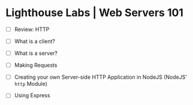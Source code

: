 # Lighthouse Labs | Web Servers 101

* [ ] Review: HTTP
* [ ] What is a client?
* [ ] What is a server?
* [ ] Making Requests
* [ ] Creating your own Server-side HTTP Application in NodeJS (NodeJS' `http` Module)
* [ ] Using Express


